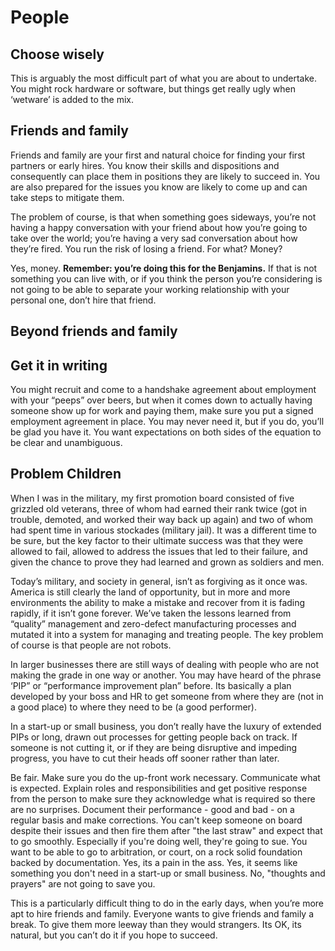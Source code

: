 # People

## Choose wisely

This is arguably the most difficult part of what you are about to undertake. You might rock hardware or software, but things get really ugly when ‘wetware’ is added to the mix.

## Friends and family

Friends and family are your first and natural choice for finding your first partners or early hires. You know their skills and dispositions and consequently can place them in positions they are likely to succeed in. You are also prepared for the issues you know are likely to come up and can take steps to mitigate them.

The problem of course, is that when something goes sideways, you’re not having a happy conversation with your friend about how you’re going to take over the world; you’re having a very sad conversation about how they’re fired. You run the risk of losing a friend. For what? Money?

Yes, money. **Remember: you’re doing this for the Benjamins.** If that is not something you can live with, or if you think the person you’re considering is not going to be able to separate your working relationship with  your personal one, don’t hire that friend.

## Beyond friends and family

## Get it in writing

You might recruit and come to a handshake agreement about employment with your “peeps” over beers, but when it comes down to actually having someone show up for work and paying them, make sure you put a signed employment agreement in place. You may never need it, but if you do, you’ll be glad you have it. You want expectations on both sides of the equation to be clear and unambiguous. 

## Problem Children

When I was in the military, my first promotion board consisted of five grizzled old veterans, three of whom had earned their rank twice (got in trouble, demoted, and worked their way back up again) and two of whom had spent time in various stockades (military jail). It was a different time to be sure, but the key factor to their ultimate success was that they were allowed to fail, allowed to address the issues that led to their failure, and given the chance to prove they had learned and grown as soldiers and men. 

Today’s military, and society in general, isn’t as forgiving as it once was. America is still clearly the land of opportunity, but in more and more environments the ability to make a mistake and recover from it is fading rapidly, if it isn’t gone forever. We’ve taken the lessons learned from “quality” management and zero-defect manufacturing processes and mutated it into a system for managing and treating people. The key problem of course is that people are not robots. 

In larger businesses there are still ways of dealing with people who are not making the grade in one way or another. You may have heard of the phrase ‘PIP” or “performance improvement plan” before. Its basically a plan developed by your boss and HR to get someone from where they are (not in a good place) to where they need to be (a good performer).

In a start-up or small business, you don’t really have the luxury of extended PIPs or long, drawn out processes for getting people back on track. If someone is not cutting it, or if they are being disruptive and impeding progress, you have to cut their heads off sooner rather than later. 

Be fair. Make sure you do the up-front work necessary. Communicate what is expected. Explain roles and responsibilities and get positive response from the person to make sure they acknowledge what is required so there are no surprises. Document their performance - good and bad - on a regular basis and make corrections. You can't keep someone on board despite their issues and then fire them after "the last straw" and expect that to go smoothly. Especially if you're doing well, they're going to sue. You want to be able to go to arbitration, or court, on a rock solid foundation backed by documentation. Yes, its a pain in the ass. Yes, it seems like something you don't need in a start-up or small business. No, "thoughts and prayers" are not going to save you.

This is a particularly difficult thing to do in the early days, when you’re more apt to hire friends and family. Everyone wants to give friends and family a break. To give them more leeway than they would strangers. Its OK, its natural, but you can’t do it if you hope to succeed.
